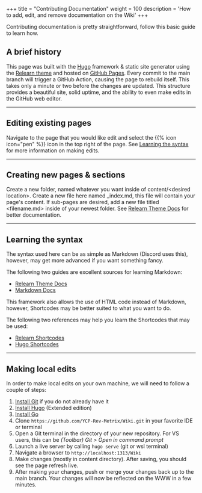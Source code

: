 +++
title = "Contributing Documentation"
weight = 100
description = 'How to add, edit, and remove documentation on the Wiki'
+++

Contributing documentation is pretty straightforward, follow this basic guide to learn how.

## A brief history

This page was built with the [Hugo](https://gohugo.io/documentation/) framework & static site generator using the [Relearn theme](https://mcshelby.github.io/hugo-theme-relearn/) and hosted on [GitHub Pages](https://docs.github.com/en/pages/getting-started-with-github-pages/about-github-pages).
Every commit to the main branch will trigger a GitHub Action, causing the page to rebuild itself. This takes only a minute or two before the changes are updated. 
This structure provides a beautiful site, solid uptime, and the ability to even make edits in the GitHub web editor.

---
## Editing existing pages

Navigate to the page that you would like edit and select the {{% icon icon="pen" %}} icon in the top right of the page. See [Learning the syntax](/Wiki/documentation/index.html#learning-the-syntax) for more information on making edits. 

---
## Creating new pages & sections

Create a new folder, named whatever you want inside of content/\<desired location>. Create a new file here named _index.md, this file will contain your page's content.
If sub-pages are desired, add a new file titled \<filename.md> inside of your newest folder.
See [Relearn Theme Docs](https://mcshelby.github.io/hugo-theme-relearn/cont/pages/index.html) for better documentation.

---
## Learning the syntax

The syntax used here can be as simple as Markdown (Discord uses this), however, may get more advanced if you want something fancy.

The following two guides are excellent sources for learning Markdown:
- [Relearn Theme Docs](https://mcshelby.github.io/hugo-theme-relearn/cont/markdown/index.html)
- [Markdown Docs](https://commonmark.org/help/)

This framework also allows the use of HTML code instead of Markdown, however, Shortcodes may be better suited to what you want to do.

The following two references may help you learn the Shortcodes that may be used:
- [Relearn Shortcodes](https://mcshelby.github.io/hugo-theme-relearn/shortcodes/index.html)
- [Hugo Shortcodes](https://gohugo.io/content-management/shortcodes/)

---
## Making local edits

In order to make local edits on your own machine, we will need to follow a couple of steps:
1. [Install Git](https://git-scm.com/book/en/v2/Getting-Started-Installing-Git) if you do not already have it
1. [Install Hugo](https://gohugo.io/installation/) (Extended edition)
1. [Install Go](https://go.dev/doc/install)
1. Clone `https://github.com/YCP-Rev-Metrix/Wiki.git` in your favorite IDE or terminal
1. Open a Git terminal in the directory of your new repository. For VS users, this can be *(Toolbar) Git > Open in command prompt*
1. Launch a live server by calling `hugo serve` (git or wsl terminal)
1. Navigate a browser to `http://localhost:1313/Wiki`
1. Make changes (mostly in content directory). After saving, you should see the page refresh live.
1. After making your changes, push or merge your changes back up to the main branch. Your changes will now be reflected on the WWW in a few minutes.
